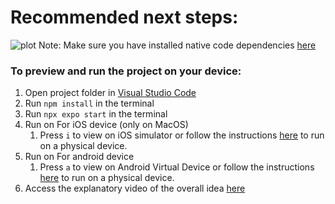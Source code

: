 # Recommended next steps:
![plot](../assets/myntra.jpeg)
Note: Make sure you have installed native code dependencies [here](https://reactnative.dev/docs/environment-setup#installing-dependencies)

### To preview and run the project on your device:
1. Open project folder in <u>Visual Studio Code</u>
2. Run  `npm install`  in the terminal
3. Run  `npx expo start`  in the terminal
4. Run on For iOS device (only on MacOS)
    1. Press  `i`  to view on iOS simulator or follow the instructions [here](https://docs.expo.dev/workflow/run-on-device/) to run on a physical device.
5. Run on For android device
    1. Press  `a`  to view on Android Virtual Device or follow the instructions [here](https://docs.expo.dev/workflow/run-on-device/) to run on a physical device.
6. Access the explanatory video of the overall idea [here](https://drive.google.com/file/d/1JIXSZ2v-wiHq48M9nhJ5FvNeCqqxHMyH/view?usp=drive_link)
